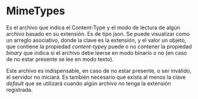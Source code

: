 
# MimeTypes

Es el archivo que indica el Content-Type y el modo de lectura de algún archivo basado en su extensión. Es de tipo json. Se puede visualizar como un arreglo asociativo, donde la clave es la extensión, y el valor un objeto, que contiene la propiedad *content-type*y puede o no contener la propiedad *binary* que indica si el archivo debe leerse en modo binario o no (en caso de no estar presente se lee en modo texto).

Este archivo es indispensable, en caso de no estar presente, o ser inválido, el servidor no iniciará. Es también necesario que exista al menos la clave *default* que se utilizará cuando algún archivo no tenga la extensión registrada. 
